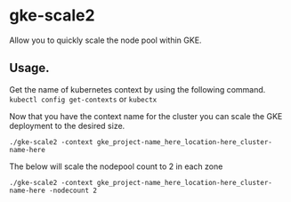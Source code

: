 # gke-scale2

Allow you to quickly scale the node pool within GKE.

## Usage.
Get the name of kubernetes context by using the following command. 
`kubectl config get-contexts` or `kubectx`

Now that you have the context name for the cluster you can scale the GKE deployment to the desired size.

`./gke-scale2 -context gke_project-name_here_location-here_cluster-name-here`

The below will scale the nodepool count to 2 in each zone

`./gke-scale2 -context gke_project-name_here_location-here_cluster-name-here -nodecount 2`

